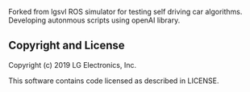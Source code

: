 Forked from lgsvl ROS simulator for testing self driving car algorithms. Developing autonmous scripts using openAI library.



## Copyright and License

Copyright (c) 2019 LG Electronics, Inc.

This software contains code licensed as described in LICENSE.
